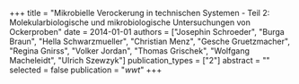 +++
title = "Mikrobielle Verockerung in technischen Systemen - Teil 2: Molekularbiologische und mikrobiologische Untersuchungen von Ockerproben"
date = 2014-01-01
authors = ["Josephin Schroeder", "Burga Braun", "Hella Schwarzmueller", "Christian Menz", "Gesche Gruetzmacher", "Regina Gnirss", "Volker Jordan", "Thomas Grischek", "Wolfgang Macheleidt", "Ulrich Szewzyk"]
publication_types = ["2"]
abstract = ""
selected = false
publication = "*wwt*"
+++

